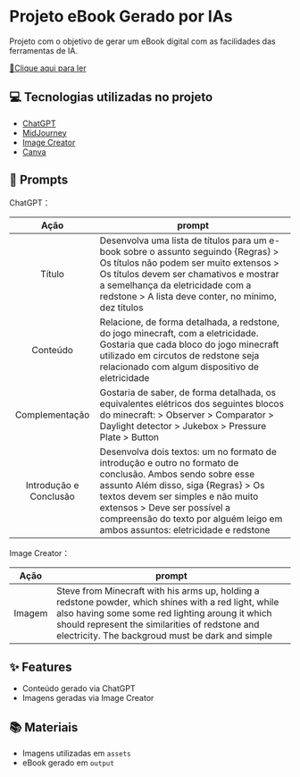 # Projeto eBook Gerado por IAs
Projeto com o objetivo de gerar um eBook digital com as facilidades das ferramentas de IA. 

<a href="https://github.com/Kaic-Furushima/eBook-EletricidadeVermelha-DIO/blob/main/output/Eletricidade%20Vermelha.pdf" title="View PDF now"> 📕Clique aqui para ler</a>

## 💻 Tecnologias utilizadas no projeto

- [ChatGPT](https://chat.openai.com/) 
- [MidJourney](https://www.midjourney.com/app/)
- [Image Creator](https://www.microsoft.com/pt-br/edge/features/image-creator)
- [Canva](https://www.canva.com)

## 🧠 Prompts


ChatGPT：

|   Ação   | prompt                                                                                                                                                                                                                                                                         |
| :------: | ------------------------------------------------------------------------------------------------------------------------------------------------------------------------------------------------------------------------------------------------------------------------------ |
|  Título  | Desenvolva uma lista de títulos para um e-book sobre o assunto seguindo {Regras} > Os títulos não podem ser muito extensos > Os títulos devem ser chamativos e mostrar a semelhança da eletricidade com a redstone > A lista deve conter, no mínimo, dez títulos                                                       |
| Conteúdo | Relacione, de forma detalhada, a redstone, do jogo minecraft, com a eletricidade. Gostaria que cada bloco do jogo minecraft utilizado em circutos de redstone seja relacionado com algum dispositivo de eletricidade |
| Complementação | Gostaria de saber, de forma detalhada, os equivalentes elétricos dos seguintes blocos do minecraft: > Observer > Comparator > Daylight detector > Jukebox > Pressure Plate > Button |
| Introdução e Conclusão | Desenvolva dois textos: um no formato de introdução e outro no formato de conclusão. Ambos sendo sobre esse assunto Além disso, siga {Regras} > Os textos devem ser simples e não muito extensos > Deve ser possível a compreensão do texto por alguém leigo em ambos assuntos: eletricidade e redstone |


Image Creator：

|  Ação  | prompt                                                                                 |
| :----: | -------------------------------------------------------------------------------------- |
| Imagem | Steve from Minecraft with his arms up, holding a redstone powder, which shines with a red light, while also having some some red lighting aroung it which should represent the similarities of redstone and electricity. The backgroud must be dark and simple |

## ✨ Features

- Conteúdo gerado via ChatGPT
- Imagens geradas via Image Creator

## 📚 Materiais

- Imagens utilizadas em `assets`
- eBook gerado em `output`
